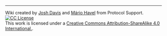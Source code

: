 ---
Wiki created by <a href="https://twitter.com/joshdavislight">Josh Davis</a> and <a href="https://twitter.com/TMIYChao">Mário Havel</a> from Protocol Support. <a rel="license" href="https://github.com/eth-protocol-fellows/protocol-studies/blob/main/LICENSE"><img alt="CC License" style="border-width:0" src="https://licensebuttons.net/l/by-sa/4.0/88x31.png" /></a><br/> This work is licensed under a <a rel="license" href="https://creativecommons.org/licenses/by-sa/4.0/">Creative Commons Attribution-ShareAlike 4.0 International.</a>.
